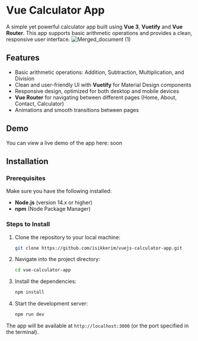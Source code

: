 # Vue Calculator App

A simple yet powerful calculator app built using **Vue 3**, **Vuetify** and **Vue Router**. This app supports basic arithmetic operations and provides a clean, responsive user interface.
![Merged_document (1)](https://github.com/user-attachments/assets/bb55f7c1-5ccb-477f-aa3c-a33e704e4ecf)

## Features

- Basic arithmetic operations: Addition, Subtraction, Multiplication, and Division
- Clean and user-friendly UI with **Vuetify** for Material Design components
- Responsive design, optimized for both desktop and mobile devices
- **Vue Router** for navigating between different pages (Home, About, Contact, Calculator)
- Animations and smooth transitions between pages

## Demo

You can view a live demo of the app here: soon

## Installation

### Prerequisites

Make sure you have the following installed:

- **Node.js** (version 14.x or higher)
- **npm** (Node Package Manager)

### Steps to Install

1. Clone the repository to your local machine:

    ```bash
    git clone https://github.com/isikkerim/vuejs-calculator-app.git
    ```

2. Navigate into the project directory:

    ```bash
    cd vue-calculator-app
    ```

3. Install the dependencies:

    ```bash
    npm install
    ```

4. Start the development server:

    ```bash
    npm run dev
    ```

The app will be available at `http://localhost:3000` (or the port specified in the terminal).



